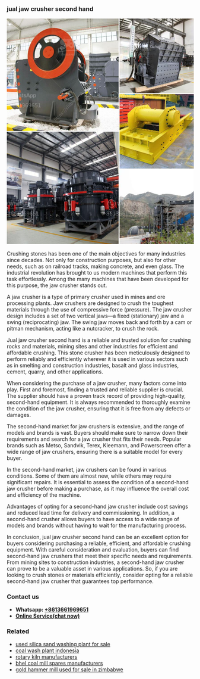 <h3>jual jaw crusher second hand</h3><img src='1708663287.jpg' alt=''><p>Crushing stones has been one of the main objectives for many industries since decades. Not only for construction purposes, but also for other needs, such as on railroad tracks, making concrete, and even glass. The industrial revolution has brought to us modern machines that perform this task effortlessly. Among the many machines that have been developed for this purpose, the jaw crusher stands out.</p><p>A jaw crusher is a type of primary crusher used in mines and ore processing plants. Jaw crushers are designed to crush the toughest materials through the use of compressive force (pressure). The jaw crusher design includes a set of two vertical jaws—a fixed (stationary) jaw and a swing (reciprocating) jaw. The swing jaw moves back and forth by a cam or pitman mechanism, acting like a nutcracker, to crush the rock.</p><p>Jual jaw crusher second hand is a reliable and trusted solution for crushing rocks and materials, mining sites and other industries for efficient and affordable crushing. This stone crusher has been meticulously designed to perform reliably and efficiently wherever it is used in various sectors such as in smelting and construction industries, basalt and glass industries, cement, quarry, and other applications.</p><p>When considering the purchase of a jaw crusher, many factors come into play. First and foremost, finding a trusted and reliable supplier is crucial. The supplier should have a proven track record of providing high-quality, second-hand equipment. It is always recommended to thoroughly examine the condition of the jaw crusher, ensuring that it is free from any defects or damages.</p><p>The second-hand market for jaw crushers is extensive, and the range of models and brands is vast. Buyers should make sure to narrow down their requirements and search for a jaw crusher that fits their needs. Popular brands such as Metso, Sandvik, Terex, Kleemann, and Powerscreen offer a wide range of jaw crushers, ensuring there is a suitable model for every buyer.</p><p>In the second-hand market, jaw crushers can be found in various conditions. Some of them are almost new, while others may require significant repairs. It is essential to assess the condition of a second-hand jaw crusher before making a purchase, as it may influence the overall cost and efficiency of the machine.</p><p>Advantages of opting for a second-hand jaw crusher include cost savings and reduced lead time for delivery and commissioning. In addition, a second-hand crusher allows buyers to have access to a wide range of models and brands without having to wait for the manufacturing process.</p><p>In conclusion, jual jaw crusher second hand can be an excellent option for buyers considering purchasing a reliable, efficient, and affordable crushing equipment. With careful consideration and evaluation, buyers can find second-hand jaw crushers that meet their specific needs and requirements. From mining sites to construction industries, a second-hand jaw crusher can prove to be a valuable asset in various applications. So, if you are looking to crush stones or materials efficiently, consider opting for a reliable second-hand jaw crusher that guarantees top performance.</p><h3>Contact us</h3><ul><li><strong>Whatsapp:&nbsp;<a href="https://wa.me/8613661969651">+8613661969651</a></strong></li><li><a href="https://swt.shibang-china.com/?git&amp;zhl&amp;jual jaw crusher second hand"><strong>Online Service(chat now)</strong></a></li></ul><h3>Related</h3><ul><li><a href='used silica sand washing plant for sale.md'>used silica sand washing plant for sale</a></li><li><a href='coal wash plant indonesia.md'>coal wash plant indonesia</a></li><li><a href='rotary kiln manufacturers.md'>rotary kiln manufacturers</a></li><li><a href='bhel coal mill spares manufacturers.md'>bhel coal mill spares manufacturers</a></li><li><a href='gold hammer mill used for sale in zimbabwe.md'>gold hammer mill used for sale in zimbabwe</a></li></ul>